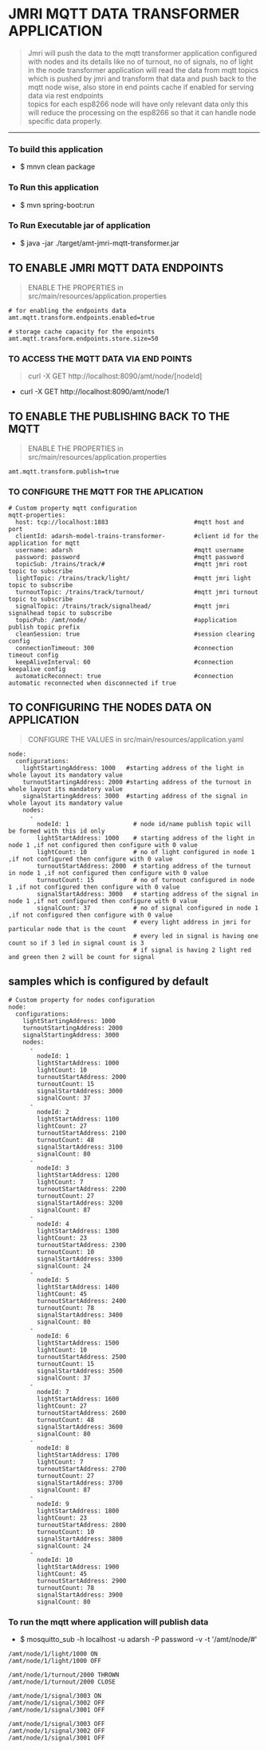# JMRI MQTT DATA TRANSFORMER APPLICATION 

> Jmri will push the data to the mqtt 
> transformer application configured with nodes and its details like no of turnout, no of signals, no of light in the node
> transformer application will read the data from mqtt topics which is pushed by jmri and transform that data 
> and push back to the mqtt node wise, also store in end points cache if enabled for serving data via rest endpoints   
> topics for each esp8266 node will have only relevant data only 
> this will reduce the processing on the esp8266 so that it can handle node specific data properly.

----

### To build this application 
* $ mnvn clean package 

### To Run this application 
* $ mvn spring-boot:run 

### To Run Executable jar of application 
* $ java -jar ./target/amt-jmri-mqtt-transformer.jar

## TO ENABLE JMRI MQTT DATA ENDPOINTS 
> ENABLE THE PROPERTIES in  src/main/resources/application.properties
```
# for enabling the endpoints data 
amt.mqtt.transform.endpoints.enabled=true

# storage cache capacity for the enpoints 
amt.mqtt.transform.endpoints.store.size=50
```

### TO ACCESS THE MQTT DATA VIA END POINTS 
> curl -X GET http://localhost:8090/amt/node/[nodeId]
* curl -X GET http://localhost:8090/amt/node/1


## TO ENABLE THE PUBLISHING BACK TO THE MQTT 
> ENABLE THE PROPERTIES in  src/main/resources/application.properties
```
amt.mqtt.transform.publish=true
```

### TO CONFIGURE THE MQTT FOR THE APLICATION 
```
# Custom property mqtt configuration
mqtt-properties:
  host: tcp://localhost:1883                        #mqtt host and port 
  clientId: adarsh-model-trains-transformer-        #client id for the application for mqtt 
  username: adarsh                                  #mqtt username
  password: password                                #mqtt password
  topicSub: /trains/track/#                         #mqtt jmri root topic to subscribe  
  lightTopic: /trains/track/light/                  #mqtt jmri light topic to subscribe  
  turnoutTopic: /trains/track/turnout/              #mqtt jmri turnout topic to subscribe  
  signalTopic: /trains/track/signalhead/            #mqtt jmri signalhead topic to subscribe
  topicPub: /amt/node/                              #application publish topic prefix 
  cleanSession: true                                #session clearing config 
  connectionTimeout: 300                            #connection timeout config 
  keepAliveInterval: 60                             #connection keepalive config 
  automaticReconnect: true                          #connection automatic reconnected when disconnected if true 

```

## TO CONFIGURING THE NODES DATA ON APPLICATION 
> CONFIGURE THE VALUES in  src/main/resources/application.yaml
```
node:
  configurations:
    lightStartingAddress: 1000   #starting address of the light in whole layout its mandatory value 
    turnoutStartingAddress: 2000 #starting address of the turnout in whole layout its mandatory value 
    signalStartingAddress: 3000  #starting address of the signal in whole layout its mandatory value 
    nodes:
      -
        nodeId: 1                  # node id/name publish topic will be formed with this id only  
        lightStartAddress: 1000    # starting address of the light in node 1 ,if not configured then configure with 0 value 
        lightCount: 10             # no of light configured in node 1 ,if not configured then configure with 0 value 
        turnoutStartAddress: 2000  # starting address of the turnout in node 1 ,if not configured then configure with 0 value 
        turnoutCount: 15           # no of turnout configured in node 1 ,if not configured then configure with 0 value 
        signalStartAddress: 3000   # starting address of the signal in node 1 ,if not configured then configure with 0 value 
        signalCount: 37            # no of signal configured in node 1 ,if not configured then configure with 0 value  
                                   # every light address in jmri for particular node that is the count 
                                   # every led in signal is having one count so if 3 led in signal count is 3
                                   # if signal is having 2 light red and green then 2 will be count for signal 
```
## samples which is configured by default 
```
# Custom property for nodes configuration
node:
  configurations:
    lightStartingAddress: 1000 
    turnoutStartingAddress: 2000
    signalStartingAddress: 3000
    nodes:
      -
        nodeId: 1   
        lightStartAddress: 1000  
        lightCount: 10
        turnoutStartAddress: 2000
        turnoutCount: 15
        signalStartAddress: 3000
        signalCount: 37
      -
        nodeId: 2
        lightStartAddress: 1100
        lightCount: 27
        turnoutStartAddress: 2100
        turnoutCount: 48
        signalStartAddress: 3100
        signalCount: 80
      -
        nodeId: 3
        lightStartAddress: 1200
        lightCount: 7
        turnoutStartAddress: 2200
        turnoutCount: 27
        signalStartAddress: 3200
        signalCount: 87
      -
        nodeId: 4
        lightStartAddress: 1300
        lightCount: 23
        turnoutStartAddress: 2300
        turnoutCount: 10
        signalStartAddress: 3300
        signalCount: 24
      -
        nodeId: 5
        lightStartAddress: 1400
        lightCount: 45
        turnoutStartAddress: 2400
        turnoutCount: 78
        signalStartAddress: 3400
        signalCount: 80
      -
        nodeId: 6
        lightStartAddress: 1500
        lightCount: 10
        turnoutStartAddress: 2500
        turnoutCount: 15
        signalStartAddress: 3500
        signalCount: 37
      -
        nodeId: 7
        lightStartAddress: 1600
        lightCount: 27
        turnoutStartAddress: 2600
        turnoutCount: 48
        signalStartAddress: 3600
        signalCount: 80
      -
        nodeId: 8
        lightStartAddress: 1700
        lightCount: 7
        turnoutStartAddress: 2700
        turnoutCount: 27
        signalStartAddress: 3700
        signalCount: 87
      -
        nodeId: 9
        lightStartAddress: 1800
        lightCount: 23
        turnoutStartAddress: 2800
        turnoutCount: 10
        signalStartAddress: 3800
        signalCount: 24
      -
        nodeId: 10
        lightStartAddress: 1900
        lightCount: 45
        turnoutStartAddress: 2900
        turnoutCount: 78
        signalStartAddress: 3900
        signalCount: 80
```


### To run the mqtt where application will publish data 
* $ mosquitto_sub -h localhost -u adarsh -P password -v -t '/amt/node/#'
```
/amt/node/1/light/1000 ON
/amt/node/1/light/1000 OFF

/amt/node/1/turnout/2000 THROWN
/amt/node/1/turnout/2000 CLOSE

/amt/node/1/signal/3003 ON
/amt/node/1/signal/3002 OFF
/amt/node/1/signal/3001 OFF

/amt/node/1/signal/3003 OFF
/amt/node/1/signal/3002 OFF
/amt/node/1/signal/3001 OFF

```